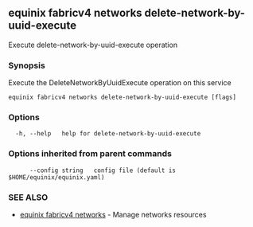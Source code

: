 ## equinix fabricv4 networks delete-network-by-uuid-execute

Execute delete-network-by-uuid-execute operation

### Synopsis

Execute the DeleteNetworkByUuidExecute operation on this service

```
equinix fabricv4 networks delete-network-by-uuid-execute [flags]
```

### Options

```
  -h, --help   help for delete-network-by-uuid-execute
```

### Options inherited from parent commands

```
      --config string   config file (default is $HOME/equinix/equinix.yaml)
```

### SEE ALSO

* [equinix fabricv4 networks](equinix_fabricv4_networks.md)	 - Manage networks resources

